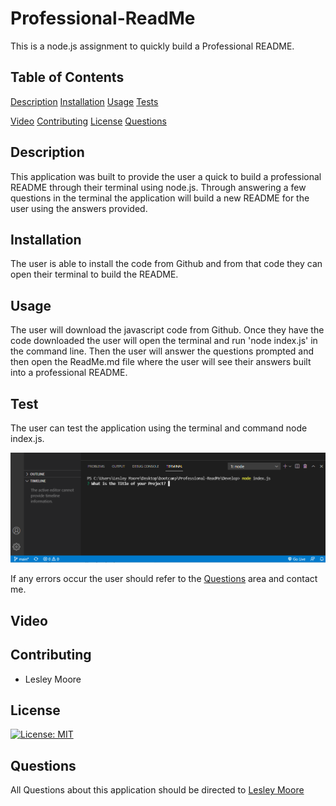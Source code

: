 # Professional-ReadMe

This is a node.js assignment to quickly build a Professional README. 

## Table of Contents 

 [Description](#Description)
 [Installation](#Installation)
 [Usage](#Usage)
 [Tests](#Tests)
 
 [Video](#Video)
 [Contributing](#Contributing)
 [License](#License)
 [Questions](#Questions)

 ## Description

 This application was built to provide the user a quick to build a professional README through their terminal using node.js. Through answering a few questions in the terminal the application will build a new README for the user using the answers provided. 

 ## Installation 

 The user is able to install the code from Github and from that code they can open their terminal to build the README. 

 ## Usage 

 The user will download the javascript code from Github. Once they have the code downloaded the user will open the terminal and run 'node index.js' in the command line. Then the user will answer the questions prompted and then open the ReadMe.md file where the user will see their answers built into a professional README. 

 ## Test 

 The user can test the application using the terminal and command node index.js.
 
 <img src=./node.png> 
 
 If any errors occur the user should refer to the [Questions](#Questions) area and contact me.

 ## Video 

 ## Contributing 

   * Lesley Moore 

 ## License

   [![License: MIT](https://img.shields.io/badge/License-MIT-yellow.svg)](https://opensource.org/licenses/MIT)

 ## Questions

  All Questions about this application should be directed to [Lesley Moore](https://github.com/lesleymoore)